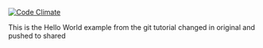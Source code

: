 [![Code Climate](https://codeclimate.com/github/nickbdyer/git-immersion/badges/gpa.svg)](https://codeclimate.com/github/nickbdyer/git-immersion)

This is the Hello World example from the git tutorial
changed in original and pushed to shared

